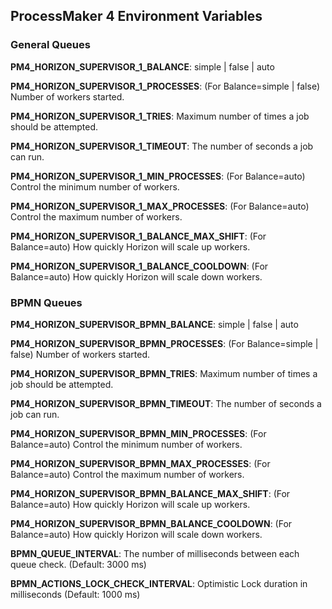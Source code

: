 ## ProcessMaker 4 Environment Variables
### General Queues
**PM4_HORIZON_SUPERVISOR_1_BALANCE**: simple | false | auto

**PM4_HORIZON_SUPERVISOR_1_PROCESSES**: (For Balance=simple | false) Number of workers started.

**PM4_HORIZON_SUPERVISOR_1_TRIES**: Maximum number of times a job should be attempted.

**PM4_HORIZON_SUPERVISOR_1_TIMEOUT**: The number of seconds a job can run.

**PM4_HORIZON_SUPERVISOR_1_MIN_PROCESSES**: (For Balance=auto) Control the minimum number of workers.

**PM4_HORIZON_SUPERVISOR_1_MAX_PROCESSES**: (For Balance=auto) Control the maximum number of workers.

**PM4_HORIZON_SUPERVISOR_1_BALANCE_MAX_SHIFT**:  (For Balance=auto) How quickly Horizon will scale up workers.

**PM4_HORIZON_SUPERVISOR_1_BALANCE_COOLDOWN**:  (For Balance=auto) How quickly Horizon will scale down workers.

### BPMN Queues
**PM4_HORIZON_SUPERVISOR_BPMN_BALANCE**: simple | false | auto

**PM4_HORIZON_SUPERVISOR_BPMN_PROCESSES**: (For Balance=simple | false) Number of workers started.

**PM4_HORIZON_SUPERVISOR_BPMN_TRIES**: Maximum number of times a job should be attempted.

**PM4_HORIZON_SUPERVISOR_BPMN_TIMEOUT**: The number of seconds a job can run.

**PM4_HORIZON_SUPERVISOR_BPMN_MIN_PROCESSES**: (For Balance=auto) Control the minimum number of workers.

**PM4_HORIZON_SUPERVISOR_BPMN_MAX_PROCESSES**: (For Balance=auto) Control the maximum number of workers.

**PM4_HORIZON_SUPERVISOR_BPMN_BALANCE_MAX_SHIFT**: (For Balance=auto) How quickly Horizon will scale up workers.

**PM4_HORIZON_SUPERVISOR_BPMN_BALANCE_COOLDOWN**: (For Balance=auto) How quickly Horizon will scale down workers.

**BPMN_QUEUE_INTERVAL**: The number of milliseconds between each queue check. (Default: 3000 ms)

**BPMN_ACTIONS_LOCK_CHECK_INTERVAL**: Optimistic Lock duration in milliseconds  (Default: 1000 ms)
